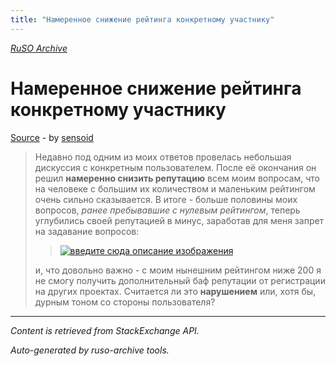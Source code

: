 ```yaml
---
title: "Намеренное снижение рейтинга конкретному участнику"
---
```

<p><i><a href="https://github.com/MSDN-WhiteKnight/ruso-archive/">RuSO Archive</a></i></p>
<h1>Намеренное снижение рейтинга конкретному участнику</h1>
<p><a href="https://ru.meta.stackoverflow.com/questions/9919/%d0%9d%d0%b0%d0%bc%d0%b5%d1%80%d0%b5%d0%bd%d0%bd%d0%be%d0%b5-%d1%81%d0%bd%d0%b8%d0%b6%d0%b5%d0%bd%d0%b8%d0%b5-%d1%80%d0%b5%d0%b9%d1%82%d0%b8%d0%bd%d0%b3%d0%b0-%d0%ba%d0%be%d0%bd%d0%ba%d1%80%d0%b5%d1%82%d0%bd%d0%be%d0%bc%d1%83-%d1%83%d1%87%d0%b0%d1%81%d1%82%d0%bd%d0%b8%d0%ba%d1%83">Source</a> - by <a href="https://ru.meta.stackoverflow.com/users/357474/sensoid">sensoid</a></p>
<blockquote>
<p>Недавно под одним из моих ответов провелась небольшая дискуссия с конкретным пользователем. После её окончания он решил <strong>намеренно снизить репутацию</strong> всем моим вопросам, что на человеке с большим их количеством и маленьким рейтингом очень сильно сказывается. В итоге - больше половины моих вопросов, <em>ранее пребывавшие с нулевым рейтингом</em>, теперь углубились своей репутацией в минус, заработав для меня запрет на задавание вопросов: </p>

<blockquote>
  <p><a href="https://i.stack.imgur.com/fq0ER.png" rel="nofollow noreferrer"><img src="https://i.stack.imgur.com/fq0ER.png" alt="введите сюда описание изображения"></a></p>
</blockquote>

<p>и, что довольно важно - с моим нынешним рейтингом ниже 200 я не смогу получить дополнительный баф репутации от регистрации на других проектах. Считается ли это <strong>нарушением</strong> или, хотя бы, дурным тоном со стороны пользователя?</p>

</blockquote>
<hr/>
<p><i>Content is retrieved from StackExchange API. </i></p>
<p><i>Auto-generated by ruso-archive tools. </i></p>

